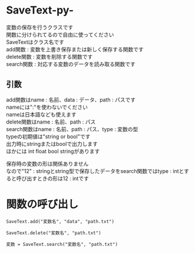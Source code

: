 # SaveText-py-
変数の保存を行うクラスです  
関数に分けられてるので自由に使ってください  
SaveTextはクラス名です  
add関数 : 変数を上書き保存または新しく保存する関数です  
delete関数 : 変数を削除する関数です  
search関数 : 対応する変数のデータを読み取る関数です  
  
## 引数  
add関数はname : 名前、data : データ、path : パスです  
nameには":"を使わないでください  
nameは日本語なども使えます  
delete関数はname : 名前、path : パス  
search関数はname : 名前、path : パス、type : 変数の型  
typeの初期値は"string or bool"です  
出力時にstringまたはboolで出力します  
ほかには int float bool stringがあります  
  
保存時の変数の形は関係ありません  
なので"12" : stringとstring型で保存したデータをsearch関数ではtype : intとすると呼び出すときの形は12 : intです  

# 関数の呼び出し
```
SaveText.add("変数名", "data", "path.txt")
```
```
SaveText.delete("変数名", "path.txt")
```
```
変数 = SaveText.search("変数名", "path.txt")
```

